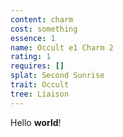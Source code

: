 ```yaml
---
content: charm
cost: something
essence: 1
name: Occult e1 Charm 2
rating: 1
requires: []
splat: Second Sunrise
trait: Occult
tree: Liaison
---
```


Hello **world**!
